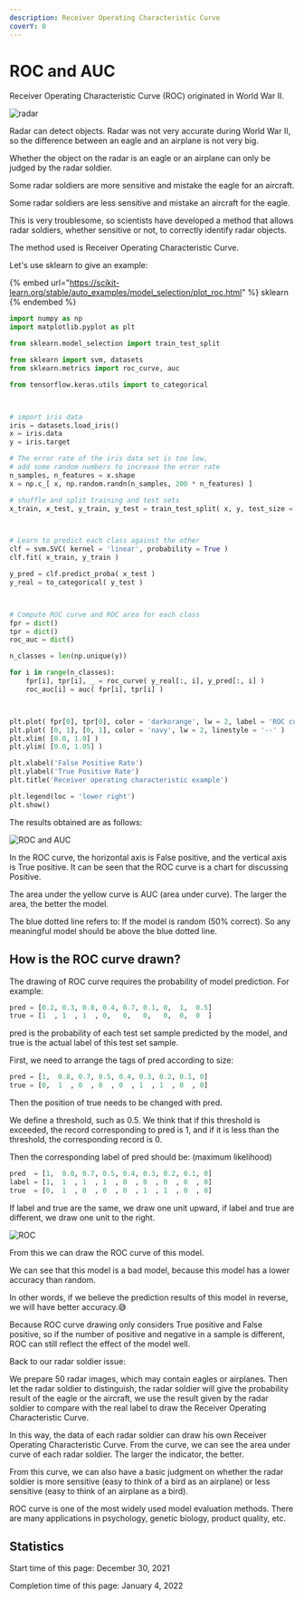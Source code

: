 ```yaml
---
description: Receiver Operating Characteristic Curve
coverY: 0
---
```


# ROC and AUC

Receiver Operating Characteristic Curve (ROC) originated in World War II.

![radar](<../.gitbook/assets/image (21) (1).png>)

Radar can detect objects. Radar was not very accurate during World War II, so the difference between an eagle and an airplane is not very big.

Whether the object on the radar is an eagle or an airplane can only be judged by the radar soldier.

Some radar soldiers are more sensitive and mistake the eagle for an aircraft.

Some radar soldiers are less sensitive and mistake an aircraft for the eagle.

This is very troublesome, so scientists have developed a method that allows radar soldiers, whether sensitive or not, to correctly identify radar objects.

The method used is Receiver Operating Characteristic Curve.

Let's use sklearn to give an example:

{% embed url="https://scikit-learn.org/stable/auto_examples/model_selection/plot_roc.html" %}
sklearn
{% endembed %}

```python
import numpy as np
import matplotlib.pyplot as plt

from sklearn.model_selection import train_test_split

from sklearn import svm, datasets
from sklearn.metrics import roc_curve, auc

from tensorflow.keras.utils import to_categorical



# import iris data
iris = datasets.load_iris()
x = iris.data
y = iris.target

# The error rate of the iris data set is too low,
# add some random numbers to increase the error rate
n_samples, n_features = x.shape
x = np.c_[ x, np.random.randn(n_samples, 200 * n_features) ]

# shuffle and split training and test sets
x_train, x_test, y_train, y_test = train_test_split( x, y, test_size = 0.5 )



# Learn to predict each class against the other
clf = svm.SVC( kernel = 'linear', probability = True )
clf.fit( x_train, y_train )

y_pred = clf.predict_proba( x_test )
y_real = to_categorical( y_test )



# Compute ROC curve and ROC area for each class
fpr = dict()
tpr = dict()
roc_auc = dict()

n_classes = len(np.unique(y))

for i in range(n_classes):
    fpr[i], tpr[i], _ = roc_curve( y_real[:, i], y_pred[:, i] )
    roc_auc[i] = auc( fpr[i], tpr[i] )



plt.plot( fpr[0], tpr[0], color = 'darkorange', lw = 2, label = 'ROC curve (area = %0.2f)' % roc_auc[0] )
plt.plot( [0, 1], [0, 1], color = 'navy', lw = 2, linestyle = '--' )
plt.xlim( [0.0, 1.0] )
plt.ylim( [0.0, 1.05] )

plt.xlabel('False Positive Rate')
plt.ylabel('True Positive Rate')
plt.title('Receiver operating characteristic example')

plt.legend(loc = 'lower right')
plt.show()
```

The results obtained are as follows:

![ROC and AUC](<../.gitbook/assets/image (10).png>)

In the ROC curve, the horizontal axis is False positive, and the vertical axis is True positive. It can be seen that the ROC curve is a chart for discussing Positive.

The area under the yellow curve is AUC (area under curve). The larger the area, the better the model.

The blue dotted line refers to: If the model is random (50% correct). So any meaningful model should be above the blue dotted line.

## How is the ROC curve drawn?

The drawing of ROC curve requires the probability of model prediction. For example:

```python
pred = [0.2, 0.3, 0.8, 0.4, 0.7, 0.1, 0,  1,  0.5]
true = [1  , 1  , 1  , 0,   0,   0,   0,  0,  0  ]
```

pred is the probability of each test set sample predicted by the model, and true is the actual label of this test set sample.

First, we need to arrange the tags of pred according to size:

```python
pred = [1,  0.8, 0.7, 0.5, 0.4, 0.3, 0.2, 0.1, 0]
true = [0,  1  , 0  , 0  , 0  , 1  , 1  , 0  , 0]
```

Then the position of true needs to be changed with pred.

We define a threshold, such as 0.5. We think that if this threshold is exceeded, the record corresponding to pred is 1, and if it is less than the threshold, the corresponding record is 0.

Then the corresponding label of pred should be: (maximum likelihood)

```python
pred  = [1,  0.8, 0.7, 0.5, 0.4, 0.3, 0.2, 0.1, 0]
label = [1,  1  , 1  , 1  , 0  , 0  , 0  , 0  , 0]
true  = [0,  1  , 0  , 0  , 0  , 1  , 1  , 0  , 0]
```

If label and true are the same, we draw one unit upward, if label and true are different, we draw one unit to the right.

![ROC](<../.gitbook/assets/image (6).png>)

From this we can draw the ROC curve of this model.

We can see that this model is a bad model, because this model has a lower accuracy than random.

In other words, if we believe the prediction results of this model in reverse, we will have better accuracy.😅



Because ROC curve drawing only considers True positive and False positive, so if the number of positive and negative in a sample is different, ROC can still reflect the effect of the model well.

Back to our radar soldier issue:

We prepare 50 radar images, which may contain eagles or airplanes. Then let the radar soldier to distinguish, the radar soldier will give the probability result of the eagle or the aircraft, we use the result given by the radar soldier to compare with the real label to draw the Receiver Operating Characteristic Curve.

In this way, the data of each radar soldier can draw his own Receiver Operating Characteristic Curve. From the curve, we can see the area under curve of each radar soldier. The larger the indicator, the better.

From this curve, we can also have a basic judgment on whether the radar soldier is more sensitive (easy to think of a bird as an airplane) or less sensitive (easy to think of an airplane as a bird).

ROC curve is one of the most widely used model evaluation methods. There are many applications in psychology, genetic biology, product quality, etc.

## Statistics

Start time of this page: December 30, 2021

Completion time of this page: January 4, 2022

